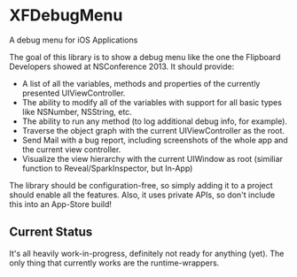 XFDebugMenu
===========

A debug menu for iOS Applications

The goal of this library is to show a debug menu like the one the Flipboard Developers showed at NSConference 2013. It should provide:

* A list of all the variables, methods and properties of the currently presented UIViewController.
* The ability to modify all of the variables with support for all basic types like NSNumber, NSString, etc.
* The ability to run any method (to log additional debug info, for example).
* Traverse the object graph with the current UIViewController as the root.
* Send Mail with a bug report, including screenshots of the whole app and the current view controller.
* Visualize the view hierarchy with the current UIWindow as root (similiar function to Reveal/SparkInspector, but In-App)

The library should be configuration-free, so simply adding it to a project should enable all the features. 
Also, it uses private APIs, so don't include this into an App-Store build! 

Current Status
-------------------
It's all heavily work-in-progress, definitely not ready for anything (yet). The only thing that currently works are the runtime-wrappers. 
